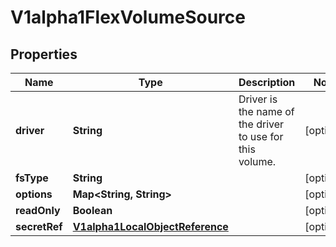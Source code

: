 

# V1alpha1FlexVolumeSource

## Properties

Name | Type | Description | Notes
------------ | ------------- | ------------- | -------------
**driver** | **String** | Driver is the name of the driver to use for this volume. |  [optional]
**fsType** | **String** |  |  [optional]
**options** | **Map&lt;String, String&gt;** |  |  [optional]
**readOnly** | **Boolean** |  |  [optional]
**secretRef** | [**V1alpha1LocalObjectReference**](V1alpha1LocalObjectReference.md) |  |  [optional]



